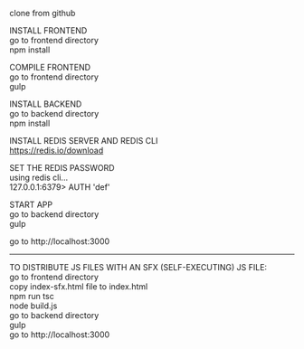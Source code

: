 clone from github  

INSTALL FRONTEND  
go to frontend directory  
npm install  

COMPILE FRONTEND  
go to frontend directory  
gulp  

INSTALL BACKEND  
go to backend directory  
npm install  

INSTALL REDIS SERVER AND REDIS CLI  
https://redis.io/download  

SET THE REDIS PASSWORD  
using redis cli...   
127.0.0.1:6379> AUTH 'def'  

START APP  
go to backend directory  
gulp  

go to http://localhost:3000  

-----------------------------------------------------------------  
  
TO DISTRIBUTE JS FILES WITH AN SFX (SELF-EXECUTING) JS FILE:  
go to frontend directory  
copy index-sfx.html file to index.html  
npm run tsc  
node build.js  
go to backend directory  
gulp  
go to http://localhost:3000  




